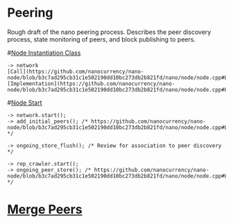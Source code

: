 # Peering

Rough draft of the nano peering process. Describes the peer discovery process, state monitoring of peers, and block publishing to peers. 

#[Node Instantiation Class](https://github.com/nanocurrency/nano-node/blob/b3c7ad295cb31c1e502190dd10bc273db2b821fd/nano/node/node.cpp#L1012)

	-> network
	[Call](https://github.com/nanocurrency/nano-node/blob/b3c7ad295cb31c1e502190dd10bc273db2b821fd/nano/node/node.cpp#L1031)
	[Implementation](https://github.com/nanocurrency/nano-node/blob/b3c7ad295cb31c1e502190dd10bc273db2b821fd/nano/node/node.cpp#L31)

#[Node Start](https://github.com/nanocurrency/nano-node/blob/b3c7ad295cb31c1e502190dd10bc273db2b821fd/nano/node/node.cpp#L1537)
 
	-> network.start();
	-> add_initial_peers(); /* https://github.com/nanocurrency/nano-node/blob/b3c7ad295cb31c1e502190dd10bc273db2b821fd/nano/node/node.cpp#L2145 */

	-> ongoing_store_flush(); /* Review for association to peer discovery */

	-> rep_crawler.start();
	-> ongoing_peer_store(); /* https://github.com/nanocurrency/nano-node/blob/b3c7ad295cb31c1e502190dd10bc273db2b821fd/nano/node/node.cpp#L1699 */

# [Merge Peers](https://github.com/nanocurrency/nano-node/blob/b3c7ad295cb31c1e502190dd10bc273db2b821fd/nano/node/node.cpp#L535)
